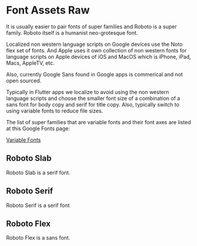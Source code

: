 # Font Assets Raw

It is usually easier to pair fonts of super families and Roboto is a super family. Roboto itself is a humanist neo-grotesque font.

Localized non western language scripts on Google devices use the Noto flex set of fonts. And Apple uses it own collection of non western fonts for language scripts on Apple devices of iOS and MacOS which is iPhone, iPad, Macs, AppleTV, etc.

Also, currently Google Sans found in Google apps is commerical and not open sourced.

Typically in Flutter apps we localize to avoid using the non western language scripts and choose the smaller font size of a combination of a sans font for body copy and serif for title copy. Also, typically switch to using variable fonts to reduce 
file sizes.

The list of super families that are variable fonts and their font axes are listed at this Google Fonts page:

[Variable Fonts](https://fonts.google.com/variablefonts)





## Roboto Slab 

Roboto Slab is a serif font.

## Roboto Serif

Roboto Serif is a serif font


## Roboto Flex

Roboto Flex is a sans font.